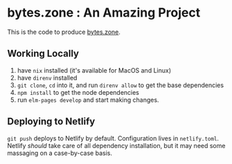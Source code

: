 # bytes.zone : An Amazing Project

This is the code to produce [bytes.zone](https://bytes.zone).

## Working Locally

1. have `nix` installed (it's available for MacOS and Linux)
2. have `direnv` installed
3. `git clone`, `cd` into it, and run `direnv allow` to get the base dependencies
4. `npm install` to get the node dependencies
5. run `elm-pages develop` and start making changes.

## Deploying to Netlify

`git push` deploys to Netlify by default.
Configuration lives in `netlify.toml`.
Netlify *should* take care of all dependency installation, but it may need some massaging on a case-by-case basis.
